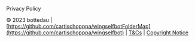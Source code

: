 
Privacy Policy









© 2023 bottedau | [https://github.com/cartischopppa/wingselfbotFolderMap](https://github.com/cartischopppa/wingselfbot) | [T&Cs](https://github.com/cartischopppa/wingselfbot/blob/master/data/policies/tac) | [Copyright Notice](https://github.com/cartischopppa/wingselfbot/blob/master/data/copynotice.md)
